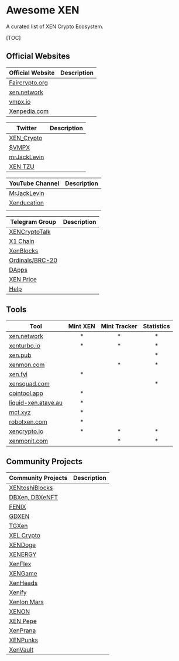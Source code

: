 # Awesome XEN

A curated list of XEN Crypto Ecosystem.

[TOC]



## Official Websites



| Official Website                          | Description |
| ----------------------------------------- | ----------- |
| [Faircrypto.org](https://faircrypto.org)  |             |
| [xen.network](https://xen.nework)         |             |
| [vmpx.io](vmpx.io)                        |             |
| [Xenpedia.com](https://info.xenpedia.com) |             |



| Twitter                                        | Description |
| ---------------------------------------------- | ----------- |
| [XEN_Crypto](https://twitter.com/XEN_Crypto)   |             |
| [$VMPX](https://twitter.com/VMPX_brc20)        |             |
| [mrJackLevin](https://twitter.com/mrJackLevin) |             |
| [XEN TZU](https://twitter.com/ackebom)         |             |



| YouTube Channel                                 | Description |
| ----------------------------------------------- | ----------- |
| [MrJackLevin](https://youtube.com/@MrJackLevin) |             |
| [Xenducation](https://youtube.com/@xenducation) |             |
|                                                 |             |



| Telegram Group                              | Description |
| ------------------------------------------- | ----------- |
| [XENCryptoTalk](https://t.me/XENCryptoTalk) |             |
| [X1 Chain](https://t.me/+qPGGU8WFFtczNDEz)  |             |
| [XenBlocks](https://t.me/+7L2Z8vArV103NmJj) |             |
| [Ordinals/BRC-20](https://t.me/XENBitcoin)  |             |
| [DApps](https://t.me/xendapp)               |             |
| [XEN Price](t.me/XENPrice )                 |             |
| [Help](https://t.me/xenhelp)                |             |



## Tools

| Tool                                               | Mint XEN | Mint Tracker | Statistics |
| -------------------------------------------------- | :------: | :----------: | :--------: |
| [xen.network](https://xen.network)                 |    *     |      *       |     *      |
| [xenturbo.io](https://xenturbo.io)                 |    *     |      *       |     *      |
| [xen.pub](https://xen.pub)                         |          |              |     *      |
| [xenmon.com ](https://xenmon.com )                 |          |      *       |     *      |
| [xen.fyi](https://xen.fyi)                         |    *     |              |            |
| [xensquad.com](https://xensquad.com)               |          |              |     *      |
| [cointool.app](https://cointool.app)               |    *     |              |            |
| [liquid-xen.ataye.au](https://liquid-xen.ataye.au) |    *     |              |            |
| [mct.xyz](https://mct.xyz)                         |    *     |              |            |
| [robotxen.com](https://robotxen.com)               |    *     |              |            |
| [xencrypto.io](https://xencrypto.io)               |    *     |      *       |     *      |
| [xenmonit.com](https://xenmonit.com)               |          |      *       |     *      |



## Community Projects

| Community Projects                                  | Description |
| --------------------------------------------------- | ----------- |
| [XENtoshiBlocks](https://xentoshiblocks.com)        |             |
| [DBXen, DBXeNFT](https://dbxen.org)                 |             |
| [FENIX](https://fenix.fyi)                          |             |
| [GDXEN](https://gdxen.xyz)                          |             |
| [TGXen](https://tgxen.thegraysecosystem.com)        |             |
| [XEL Crypto](https://app.xelcrypto.io)              |             |
| [XENDoge](https://xendoge.network)                  |             |
| [XENERGY](https://xenergy.world/xenergy)            |             |
| [XenFlex](https://xenflex.io)                       |             |
| [XENGame](https://xen.game)                         |             |
| [XenHeads](https://https://twitter.com/XenHeadsNFT) |             |
| [Xenify](https://xenify.io)                         |             |
| [Xenlon Mars](https://xenlonmars.com)               |             |
| [XENON](https://app.xenon.tools)                    |             |
| [XEN Pepe](https://xenpepe.win)                     |             |
| [XenPrana](https://https://twitter.com/Relaxndivs)  |             |
| [XENPunks](https://xenpunks.io)                     |             |
| [XenVault](https://xenvault.com)                    |             |



